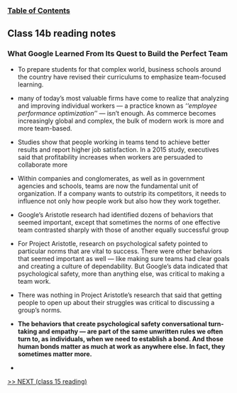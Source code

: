 
### [Table of Contents](https://wondwosentsige.github.io/code-201-reading-notes/Home)

## Class 14b reading notes

### What Google Learned From Its Quest to Build the Perfect Team

- To prepare students for that complex world, business schools around the country have revised their curriculums to emphasize team-focused learning.

- many of today’s most valuable firms have come to realize that analyzing and improving individual workers ­— a practice known as _‘‘employee performance optimization’_’ — isn’t enough. As commerce becomes increasingly global and complex, the bulk of modern work is more and more team-based.

- Studies show that people working in teams tend to achieve better results and report higher job satisfaction. In a 2015 study, executives said that profitability increases when workers are persuaded to collaborate more

- Within companies and conglomerates, as well as in government agencies and schools, teams are now the fundamental unit of organization. If a company wants to outstrip its competitors, it needs to influence not only how people work but also how they work together.

- Google’s Aristotle research had identified dozens of behaviors that seemed important, except that sometimes the norms of one effective team contrasted sharply with those of another equally successful group

- For Project Aristotle, research on psychological safety pointed to particular norms that are vital to success. There were other behaviors that seemed important as well — like making sure teams had clear goals and creating a culture of dependability. But Google’s data indicated that psychological safety, more than anything else, was critical to making a team work.

- There was nothing in Project Aristotle’s research that said that getting people to open up about their struggles was critical to discussing a group’s norms.

- **The behaviors that create psychological safety  conversational turn-taking and empathy — are part of the same unwritten rules we often turn to, as individuals, when we need to establish a bond. And those human bonds matter as much at work as anywhere else. In fact, they sometimes matter more.**

- 
























[>> NEXT (class 15 reading)](https://wondwosentsige.github.io/code-201-reading-notes/class-15)


